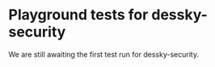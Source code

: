 # Playground tests for dessky-security
We are still awaiting the first test run for dessky-security.
